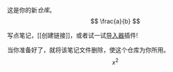 这是你的新*仓库*。
$$
\frac{a}{b}
$$

写点笔记，[[创建链接]]，或者试一试[导入器](https://help.obsidian.md/Plugins/Importer)插件!

当你准备好了，就将该笔记文件删除，使这个仓库为你所用。
$$
x^{2}
$$
